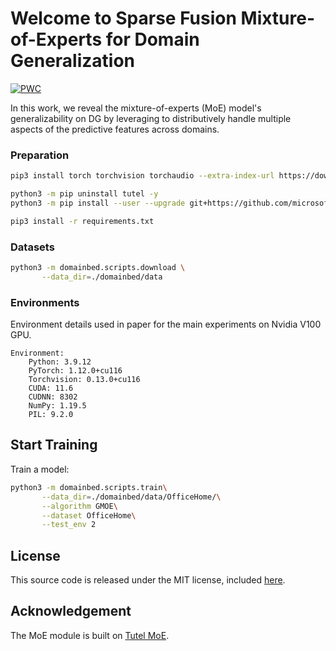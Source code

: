 # Welcome to Sparse Fusion Mixture-of-Experts for Domain Generalization

[![PWC](https://img.shields.io/endpoint.svg?url=https://paperswithcode.com/badge/sparse-fusion-mixture-of-experts-are-domain/domain-generalization-on-domainnet)](https://paperswithcode.com/sota/domain-generalization-on-domainnet?p=sparse-fusion-mixture-of-experts-are-domain)

In this work, we reveal the mixture-of-experts (MoE) model's generalizability on DG by leveraging to distributively handle multiple aspects of the predictive features across domains.

### Preparation

```sh
pip3 install torch torchvision torchaudio --extra-index-url https://download.pytorch.org/whl/cu116

python3 -m pip uninstall tutel -y
python3 -m pip install --user --upgrade git+https://github.com/microsoft/tutel@main

pip3 install -r requirements.txt
```

### Datasets

```sh
python3 -m domainbed.scripts.download \
       --data_dir=./domainbed/data
```

### Environments

Environment details used in paper for the main experiments on Nvidia V100 GPU.

```shell
Environment:
	Python: 3.9.12
	PyTorch: 1.12.0+cu116
	Torchvision: 0.13.0+cu116
	CUDA: 11.6
	CUDNN: 8302
	NumPy: 1.19.5
	PIL: 9.2.0
```

## Start Training

Train a model:

```sh
python3 -m domainbed.scripts.train\
       --data_dir=./domainbed/data/OfficeHome/\
       --algorithm GMOE\
       --dataset OfficeHome\
       --test_env 2
```

## License

This source code is released under the MIT license, included [here](LICENSE).

## Acknowledgement

The MoE module is built on [Tutel MoE](https://github.com/microsoft/tutel).
